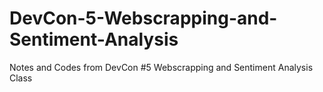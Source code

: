 # DevCon-5-Webscrapping-and-Sentiment-Analysis
Notes and Codes from DevCon #5 Webscrapping and Sentiment Analysis Class
